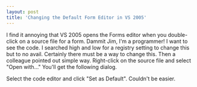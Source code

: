 ```yaml
---
layout: post  
title: 'Changing the Default Form Editor in VS 2005'
---
```

I find it annoying that VS 2005 opens the Forms editor when you double-click on a source file for a form. Dammit Jim, I'm a programmer! I want to see the code. I searched high and low for a registry setting to change this but to no avail. Certainly there must be a way to change this. Then a colleague pointed out simple way. Right-click on the source file and select "Open with..." You'll get the following dialog.

Select the code editor and click "Set as Default". Couldn't be easier.
